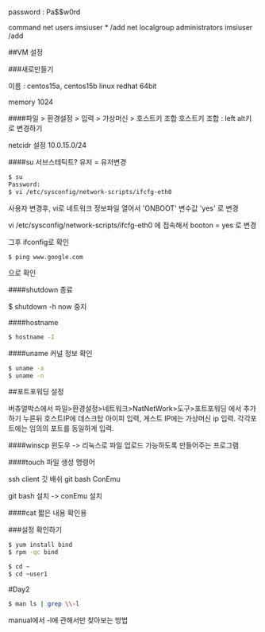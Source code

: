 #

password : Pa$$w0rd

command
net users imsiuser * /add
net localgroup administrators imsiuser /add


##VM 설정

###새로만들기

이름 : centos15a, centos15b
linux redhat 64bit

memory 1024


####파일 > 환경설정 > 입력 > 가상머신 > 호스트키 조합
호스트키 조합 : left alt키 로 변경하기

netcidr 설정
10.0.15.0/24


####su
서브스테틱트? 유저 = 유저변경

```bash
$ su
Password:
$ vi /etc/sysconfig/network-scripts/ifcfg-eth0
```
사용자 변경후, vi로 네트워크 정보파일 열어서 'ONBOOT' 변수값 'yes' 로 변경


vi /etc/sysconfig/network-scripts/ifcfg-eth0
에 접속해서
booton = yes 로 변경

그후 ifconfig로 확인
```
$ ping www.google.com
```
으로 확인





####shutdown
종료

$ shutdown -h now
중지

####hostname

``` bash
$ hostname -I
```



####uname
커널 정보 확인
```bash
$ uname -a
$ uname -n
```



##포트포워딩 설정

버츄얼박스에서
파일>환경설정>네트워크>NatNetWork>도구>포트포워딩
에서 추가하기 누른뒤
호스트IP에 데스크탑 아이피 입력, 게스트 IP에는 가상머신 ip 입력.
각각포트에는 임의의 포트를 동일하게 입력.



####winscp
윈도우 -> 리눅스로 파일 업로드 가능하도록 만들어주는 프로그램

####touch
파일 생성 명령어




ssh client
깃 배쉬
git bash
ConEmu



git bash 설치 -> conEmu 설치



####cat
짧은 내용 확인용



###설정 확인하기
```bash
$ yum install bind
$ rpm -qc bind
```



```bash
$ cd ~
$ cd ~user1
```




#Day2

```bash
$ man ls | grep \\-l
```
manual에서 -l에 관해서만 찾아보는 방법
